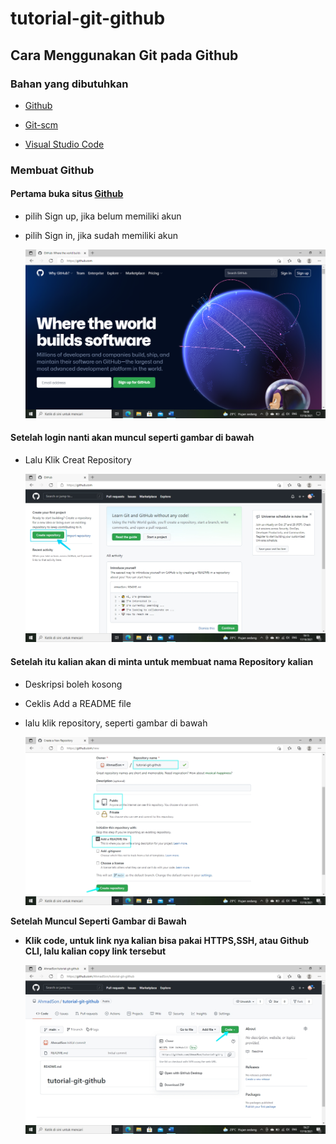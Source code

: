 # tutorial-git-github
## Cara Menggunakan Git pada Github
### Bahan yang dibutuhkan

- [Github](https://github.com)<p>
- [Git-scm](http://git-scm.com/)<p>
- [Visual Studio Code](https://code.visualstudio.com)<p>

### Membuat Github

#### Pertama buka situs [Github](https://github.com)<p>
- pilih Sign up, jika belum memiliki akun<p>
- pilih Sign in, jika sudah memiliki akun<p>
![Gambar 1](SS/login.png)<p>

#### Setelah login nanti akan muncul seperti gambar di bawah<p>
- Lalu Klik Creat Repository<p>
![Gambar 2](SS/Buat_repository.jpg)<p>

#### Setelah itu kalian akan di minta untuk membuat nama Repository kalian<p>
- Deskripsi boleh kosong<p>
- Ceklis Add a README file<p>
- lalu klik repository, seperti gambar di bawah<p>
![Gambar 3](SS/Isi_nama_repository.jpg)<p>

<b>Setelah Muncul Seperti Gambar di Bawah<b>
- Klik code, untuk link nya kalian bisa pakai HTTPS,SSH, atau Github CLI, lalu kalian copy link tersebut<p>
![Gambar 4](SS/Code.jpg)<p>

